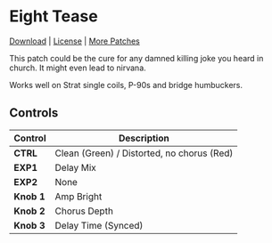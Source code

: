 # Eight Tease

[Download](https://github.com/markfeit/ampero/raw/master/patches/Eight-Tease.prst) | [License](README.md#License) | [More Patches](https://github.com/markfeit/ampero/tree/master/patches)

This patch could be the cure for any damned killing joke you heard in
church.  It might even lead to nirvana.

Works well on Strat single coils, P-90s and bridge humbuckers.


## Controls

| Control | Description |
| ------- | ----------- |
| **CTRL** | Clean (Green) / Distorted, no chorus (Red) |
| **EXP1** | Delay Mix |
| **EXP2** | None |
| **Knob 1** | Amp Bright |
| **Knob 2** | Chorus Depth |
| **Knob 3** | Delay Time (Synced) |
